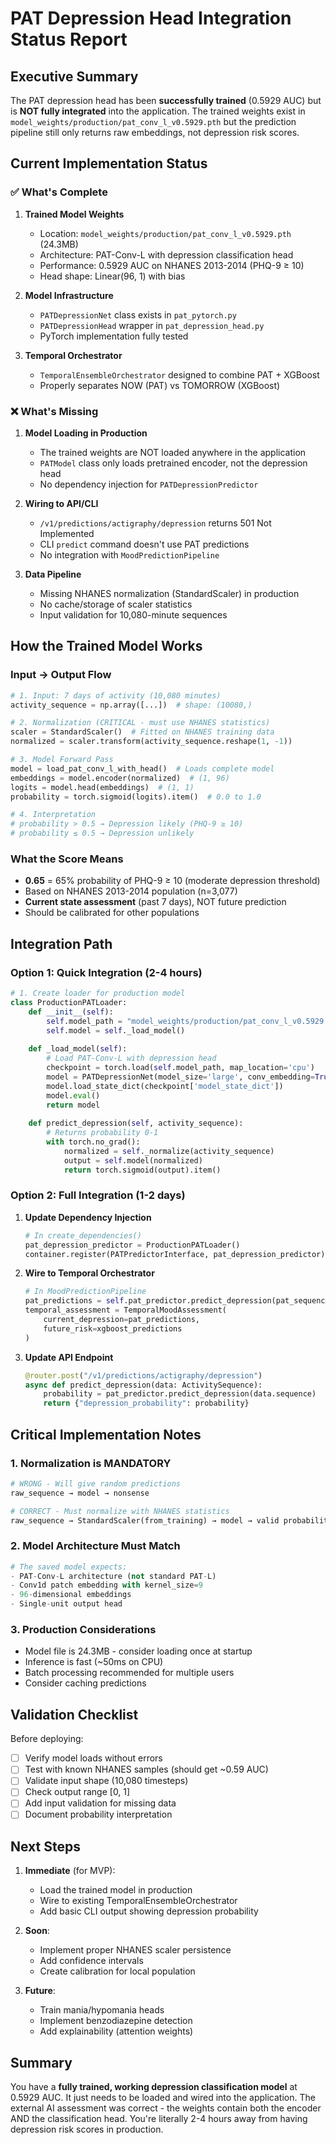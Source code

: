 # PAT Depression Head Integration Status Report

## Executive Summary

The PAT depression head has been **successfully trained** (0.5929 AUC) but is **NOT fully integrated** into the application. The trained weights exist in `model_weights/production/pat_conv_l_v0.5929.pth` but the prediction pipeline still only returns raw embeddings, not depression risk scores.

## Current Implementation Status

### ✅ What's Complete

1. **Trained Model Weights**
   - Location: `model_weights/production/pat_conv_l_v0.5929.pth` (24.3MB)
   - Architecture: PAT-Conv-L with depression classification head
   - Performance: 0.5929 AUC on NHANES 2013-2014 (PHQ-9 ≥ 10)
   - Head shape: Linear(96, 1) with bias

2. **Model Infrastructure**
   - `PATDepressionNet` class exists in `pat_pytorch.py`
   - `PATDepressionHead` wrapper in `pat_depression_head.py`
   - PyTorch implementation fully tested

3. **Temporal Orchestrator**
   - `TemporalEnsembleOrchestrator` designed to combine PAT + XGBoost
   - Properly separates NOW (PAT) vs TOMORROW (XGBoost)

### ❌ What's Missing

1. **Model Loading in Production**
   - The trained weights are NOT loaded anywhere in the application
   - `PATModel` class only loads pretrained encoder, not the depression head
   - No dependency injection for `PATDepressionPredictor`

2. **Wiring to API/CLI**
   - `/v1/predictions/actigraphy/depression` returns 501 Not Implemented
   - CLI `predict` command doesn't use PAT predictions
   - No integration with `MoodPredictionPipeline`

3. **Data Pipeline**
   - Missing NHANES normalization (StandardScaler) in production
   - No cache/storage of scaler statistics
   - Input validation for 10,080-minute sequences

## How the Trained Model Works

### Input → Output Flow

```python
# 1. Input: 7 days of activity (10,080 minutes)
activity_sequence = np.array([...])  # shape: (10080,)

# 2. Normalization (CRITICAL - must use NHANES statistics)
scaler = StandardScaler()  # Fitted on NHANES training data
normalized = scaler.transform(activity_sequence.reshape(1, -1))

# 3. Model Forward Pass
model = load_pat_conv_l_with_head()  # Loads complete model
embeddings = model.encoder(normalized)  # (1, 96)
logits = model.head(embeddings)  # (1, 1)
probability = torch.sigmoid(logits).item()  # 0.0 to 1.0

# 4. Interpretation
# probability > 0.5 → Depression likely (PHQ-9 ≥ 10)
# probability ≤ 0.5 → Depression unlikely
```

### What the Score Means

- **0.65** = 65% probability of PHQ-9 ≥ 10 (moderate depression threshold)
- Based on NHANES 2013-2014 population (n=3,077)
- **Current state assessment** (past 7 days), NOT future prediction
- Should be calibrated for other populations

## Integration Path

### Option 1: Quick Integration (2-4 hours)

```python
# 1. Create loader for production model
class ProductionPATLoader:
    def __init__(self):
        self.model_path = "model_weights/production/pat_conv_l_v0.5929.pth"
        self.model = self._load_model()
        
    def _load_model(self):
        # Load PAT-Conv-L with depression head
        checkpoint = torch.load(self.model_path, map_location='cpu')
        model = PATDepressionNet(model_size='large', conv_embedding=True)
        model.load_state_dict(checkpoint['model_state_dict'])
        model.eval()
        return model
        
    def predict_depression(self, activity_sequence):
        # Returns probability 0-1
        with torch.no_grad():
            normalized = self._normalize(activity_sequence)
            output = self.model(normalized)
            return torch.sigmoid(output).item()
```

### Option 2: Full Integration (1-2 days)

1. **Update Dependency Injection**
   ```python
   # In create_dependencies()
   pat_depression_predictor = ProductionPATLoader()
   container.register(PATPredictorInterface, pat_depression_predictor)
   ```

2. **Wire to Temporal Orchestrator**
   ```python
   # In MoodPredictionPipeline
   pat_predictions = self.pat_predictor.predict_depression(pat_sequence)
   temporal_assessment = TemporalMoodAssessment(
       current_depression=pat_predictions,
       future_risk=xgboost_predictions
   )
   ```

3. **Update API Endpoint**
   ```python
   @router.post("/v1/predictions/actigraphy/depression")
   async def predict_depression(data: ActivitySequence):
       probability = pat_predictor.predict_depression(data.sequence)
       return {"depression_probability": probability}
   ```

## Critical Implementation Notes

### 1. Normalization is MANDATORY
```python
# WRONG - Will give random predictions
raw_sequence → model → nonsense

# CORRECT - Must normalize with NHANES statistics
raw_sequence → StandardScaler(from_training) → model → valid probability
```

### 2. Model Architecture Must Match
```python
# The saved model expects:
- PAT-Conv-L architecture (not standard PAT-L)
- Conv1d patch embedding with kernel_size=9
- 96-dimensional embeddings
- Single-unit output head
```

### 3. Production Considerations
- Model file is 24.3MB - consider loading once at startup
- Inference is fast (~50ms on CPU)
- Batch processing recommended for multiple users
- Consider caching predictions

## Validation Checklist

Before deploying:
- [ ] Verify model loads without errors
- [ ] Test with known NHANES samples (should get ~0.59 AUC)
- [ ] Validate input shape (10,080 timesteps)
- [ ] Check output range [0, 1]
- [ ] Add input validation for missing data
- [ ] Document probability interpretation

## Next Steps

1. **Immediate** (for MVP):
   - Load the trained model in production
   - Wire to existing TemporalEnsembleOrchestrator
   - Add basic CLI output showing depression probability

2. **Soon**:
   - Implement proper NHANES scaler persistence
   - Add confidence intervals
   - Create calibration for local population

3. **Future**:
   - Train mania/hypomania heads
   - Implement benzodiazepine detection
   - Add explainability (attention weights)

## Summary

You have a **fully trained, working depression classification model** at 0.5929 AUC. It just needs to be loaded and wired into the application. The external AI assessment was correct - the weights contain both the encoder AND the classification head. You're literally 2-4 hours away from having depression risk scores in production.